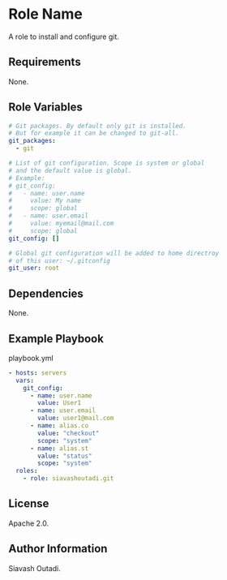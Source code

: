 Role Name
=========

A role to install and configure git.

Requirements
------------

None.

Role Variables
--------------

```yaml
# Git packages. By default only git is installed.
# But for example it can be changed to git-all.
git_packages:
  - git

# List of git configuration. Scope is system or global
# and the default value is global.
# Example:
# git_config:
#   - name: user.name
#     value: My name
#     scope: global
#   - name: user.email
#     value: myemail@mail.com
#     scope: global
git_config: []

# Global git configuration will be added to home directroy
# of this user: ~/.gitconfig
git_user: root

```

Dependencies
------------

None.

Example Playbook
----------------

playbook.yml
```yaml
- hosts: servers
  vars:
    git_config:
      - name: user.name
        value: User1
      - name: user.email
        value: user1@mail.com
      - name: alias.co
        value: "checkout"
        scope: "system"
      - name: alias.st
        value: "status"
        scope: "system"
  roles:
    - role: siavashoutadi.git
```

License
-------

Apache 2.0.

Author Information
------------------

Siavash Outadi.
